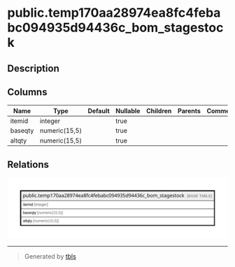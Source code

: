 # public.temp170aa28974ea8fc4febabc094935d94436c_bom_stagestock

## Description

## Columns

| Name | Type | Default | Nullable | Children | Parents | Comment |
| ---- | ---- | ------- | -------- | -------- | ------- | ------- |
| itemid | integer |  | true |  |  |  |
| baseqty | numeric(15,5) |  | true |  |  |  |
| altqty | numeric(15,5) |  | true |  |  |  |

## Relations

![er](public.temp170aa28974ea8fc4febabc094935d94436c_bom_stagestock.svg)

---

> Generated by [tbls](https://github.com/k1LoW/tbls)
